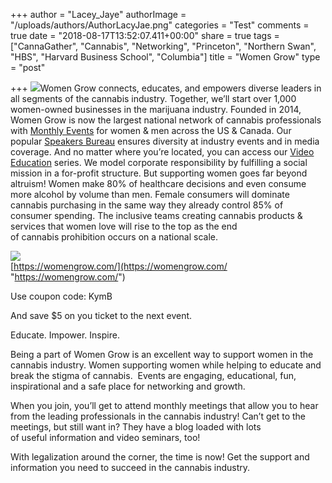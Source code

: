 +++
author = "Lacey_Jaye"
authorImage = "/uploads/authors/AuthorLacyJae.png"
categories = "Test"
comments = true
date = "2018-08-17T13:52:07.411+00:00"
share = true
tags = ["CannaGather", "Cannabis", "Networking", "Princeton", "Northern Swan", "HBS", "Harvard Business School", "Columbia"]
title = "Women Grow"
type = "post"

+++
![](/uploads/womengrowlogo.jpg)Women Grow connects, educates, and empowers diverse leaders in all segments of the cannabis industry. Together, we’ll start over 1,000 women-owned businesses in the marijuana industry. Founded in 2014, Women Grow is now the largest national network of cannabis professionals with [Monthly Events](http://womengrow.com/events/) for women & men across the US & Canada. Our popular [Speakers Bureau](http://womengrow.com/speaker-bureau/) ensures diversity at industry events and in media coverage. And no matter where you’re located, you can access our [Video Education](http://womengrow.com/video-education/) series. We model corporate responsibility by fulfilling a social mission in a for-profit structure. But supporting women goes far beyond altruism! Women make 80% of healthcare decisions and even consume more alcohol by volume than men. Female consumers will dominate cannabis purchasing in the same way they already control 85% of consumer spending. The inclusive teams creating cannabis products & services that women love will rise to the top as the end of cannabis prohibition occurs on a national scale.

![](/uploads/WomenGrowSocial.png)  
[https://womengrow.com/](https://womengrow.com/ "https://womengrow.com/")

Use coupon code: KymB

And save $5 on you ticket to the next event.

Educate. Impower. Inspire.

Being a part of Women Grow is an excellent way to support women in the cannabis industry. Women supporting women while helping to educate and break the stigma of cannabis.  Events are engaging, educational, fun, inspirational and a safe place for networking and growth.

When you join, you’ll get to attend monthly meetings that allow you to hear from the leading professionals in the cannabis industry! Can’t get to the meetings, but still want in? They have a blog loaded with lots of useful information and video seminars, too!

With legalization around the corner, the time is now! Get the support and information you need to succeed in the cannabis industry.